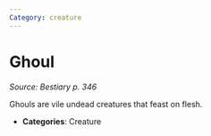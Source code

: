 ```yaml
---
Category: creature
---
```

# Ghoul  
*Source: Bestiary p. 346*  

Ghouls are vile undead creatures that feast on flesh.

- **Categories**: Creature